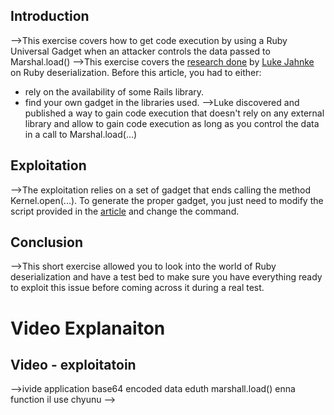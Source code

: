 ## Introduction
-->This exercise covers how to get code execution by using a Ruby Universal Gadget when an attacker controls the data passed to Marshal.load()
-->This exercise covers the [research done](https://www.elttam.com.au/blog/ruby-deserialization/) by [Luke Jahnke](https://twitter.com/bitcoinctf) on Ruby deserialization. Before this article, you had to either:
-   rely on the availability of some Rails library.
-   find your own gadget in the libraries used.
-->Luke discovered and published a way to gain code execution that doesn't rely on any external library and allow to gain code execution as long as you control the data in a call to Marshal.load(...)

## Exploitation
-->The exploitation relies on a set of gadget that ends calling the method Kernel.open(...). To generate the proper gadget, you just need to modify the script provided in the [article](https://www.elttam.com.au/blog/ruby-deserialization/) and change the command.

## Conclusion
-->This short exercise allowed you to look into the world of Ruby deserialization and have a test bed to make sure you have everything ready to exploit this issue before coming across it during a real test.

# Video Explanaiton
## Video - exploitatoin
-->ivide application base64 encoded data eduth marshall.load() enna function il use chyunu
-->
